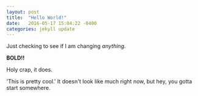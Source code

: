 ```yaml
---
layout: post
title:  "Hello World!"
date:   2016-05-17 15:04:22 -0400
categories: jekyll update
---
```

Just checking to see if I am changing *anything*.

**BOLD!!**

Holy crap, it does.

'This is pretty cool.' It doesn't look like much right now, but hey, you gotta start somewhere.